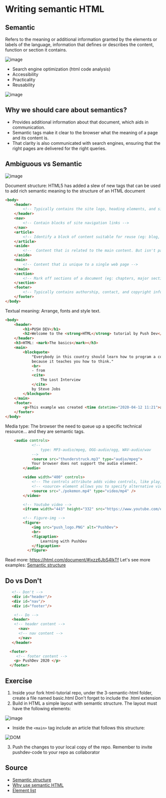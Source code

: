 # Writing semantic HTML

## Semantic

Refers to the meaning or additional information granted by the elements or labels of the language, information that defines or describes the content, function or section it contains.

![image](https://user-images.githubusercontent.com/36536646/79190140-1fa54c00-7de9-11ea-8d00-dd487cc1b330.png)

* Search engine optimization (html code analysis)
* Accessibility
* Practicality
* Reusability

![image](https://user-images.githubusercontent.com/36536646/79189977-bb828800-7de8-11ea-9147-53cf0ca4909d.png)

## Why we should care about semantics?

* Provides additional information about that document, which aids in communication.
* Semantic tags make it clear to the browser what the meaning of a page and its content is.
* That clarity is also communicated with search engines, ensuring that the right pages are delivered for the right queries.

## Ambiguous vs Semantic

![image](https://user-images.githubusercontent.com/36536646/79190057-ee2c8080-7de8-11ea-95e4-cee11d2c820b.png)

Document structure: HTML5 has added a slew of new tags that can be used to add rich semantic meaning to the structure of an HTML document

```html
<body>
    <header>
        <!-- Typically contains the site logo, heading elements, and site navigation -->
    </header>
    <nav>
        <!-- Contain blocks of site navigation links -->
    </nav>
    <article>
        <!-- Identify a block of content suitable for reuse (eg: blog, article) -->
    </article>
    <aside>
        <!--  Content that is related to the main content. But isn't part of the primary flow of the page -->
    </aside>
    <main>
        <!-- Content that is unique to a single web page -->
    </main>
    <section>
        <!-- Mark off sections of a document (eg: chapters, major sections) -->
    </section>
    <footer>
        <!-- Typically contains authorship, contact, and copyright information -->
    </footer>
</body>
```

Textual meaning: Arrange, fonts and style text.

```html
<body>
    <header>
        <h1>PUSH DEV</h1>
        <h2>Welcome to the <strong>HTML</strong> tutorial by Push Dev</h2>
    </header>
    <h3>HTML: <mark>The basics</mark></h3>
    <main>
        <blockquote>
            "Everybody in this country should learn how to program a computer...
            because it teaches you how to think."
            <br>
            - from
            <cite>
                The Lost Interview
            </cite>
            by Steve Jobs
        </blockquote>
    </main>
    <footer>
        <p>This example was created <time datetime="2020-04-12 11:21">at 11:21 AM</time></p>
    </footer>
</body>
```

Media type: The browser the need to queue up a specific technical resource... and they are semantic tags.

```html
    <audio controls>
            <!--
                type: MP3-audio/mpeg, OGG-audio/ogg, WAV-audio/wav
            -->
            <source src="thunderstruck.mp3" type="audio/mpeg">
            Your browser does not support the audio element.
        </audio>

        <video width="400" controls>
            <!-- The controls attribute adds video controls, like play, pause, and volume.-->
            <!-- <source> element allows you to specify alternative video files which the browser may choose from. The browser will use the first recognized format.-->
            <source src="./pokemon.mp4" type="video/mp4" />
        </video>

        <!-- Youtube video -->
        <iframe width="443" height="332" src="https://www.youtube.com/embed/wZZ7oFKsKzY" frameborder="0" allow="accelerometer; autoplay; encrypted-media; gyroscope; picture-in-picture" allowfullscreen></iframe>

        <!-- Figure-img -->
        <figure>
            <img src="push_logo.PNG" alt="PushDev">
            <br>
            <figcaption>
                Learning with PushDev
            </figcaption>
          </figure>
```

Read more: https://html.com/document/#ixzz6JbS4IkTf
Let's see more examples: [Semantic structure](https://www.internetingishard.com/html-and-css/semantic-html/)

## Do vs Don't

```html
   <!-- Don't -->
   <div id="header"/>
   <div id="nav"/>
   <div id="footer"/>

    <!-- Do -->
   <header>
    <!-- header content -->
      <nav>
      <!-- nav content -->
      </nav>
   </header>

  <footer>
     <!-- footer content -->
    <p> PushDev 2020 </p>
  </footer>
```

## Exercise

1. Inside your fork html-tutorial repo, under the 3-semantic-html folder, create a file named basic.html Don't forget to include the .html extension
2. Build in HTML a simple layout with semantic structure. The layout must have the following elements:

![image](https://user-images.githubusercontent.com/36536646/79253891-88bcac00-7e49-11ea-8a6f-4ed64a99113b.png)

* Inside the ```<main>``` tag include an article that follows this structure:

![DOM](https://user-images.githubusercontent.com/36536646/79254810-e69dc380-7e4a-11ea-9f5e-75c6b8efec0b.png)

3. Push the changes to your local copy of the repo. Remember to invite pushdev-code to your repo as collaborator

## Source

* [Semantic structure](https://www.internetingishard.com/html-and-css/semantic-html/)
* [Why use semantic HTML](https://www.lifewire.com/why-use-semantic-html-3468271)
* [Element list](https://developer.mozilla.org/es/docs/HTML/HTML5/HTML5_lista_elementos)
